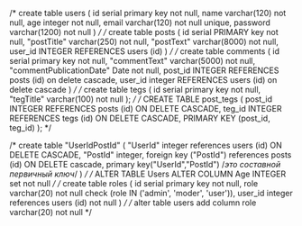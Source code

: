 /*
create table users
(
	id serial primary key not null,
	name varchar(120) not null,
	age integer not null,
	email varchar(120) not null unique,
	password varchar(1200) not null
)
*/
/*
create table posts
(
	id serial PRIMARY key not null,
	"postTitle" varchar(250) not null,
	"postText" varchar(8000) not null,
	user_id INTEGER REFERENCES users (id)
)
*/
/*
create table comments 
(
	id serial primary key not null,
	"commentText" varchar(5000) not null,
	"commentPublicationDate" Date not null,
	post_id INTEGER REFERENCES posts (id) on delete cascade,
	user_id integer REFERENCES users (id) on delete cascade
)
*/
/*
create table tegs
(
	id serial primary key not null,
	"tegTitle" varchar(100) not null
);
*/
/*
CREATE TABLE post_tegs (
post_id INTEGER REFERENCES posts (id) ON DELETE CASCADE,
teg_id INTEGER REFERENCES tegs (id) ON DELETE CASCADE,
PRIMARY KEY (post_id, teg_id)
);
*/

/*
create table "UserIdPostId"
(
	"UserId" integer references users (id) ON DELETE CASCADE,
	"PostId" integer,
	foreign key ("PostId") references posts (id) ON DELETE cascade,
	primary key("UserId","PostId") /*это составной первичный ключ*/
)
*/
/*
ALTER TABLE Users
ALTER COLUMN Age INTEGER set not null
*/
/*
create table roles
(
	id serial primary key not null,
	role varchar(20) not null check (role IN ('admin', 'moder', 'user')),
	user_id integer references users (id) not null
)
*/
/*
alter table users 
add column role varchar(20) not null 
*/
